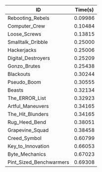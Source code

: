 |ID|Time(s)|
|-|-|
|Rebooting_Rebels|0.09986|
|Computer_Crew|0.10484|
|Loose_Screws|0.13815|
|Smalltalk_Dribble|0.25000|
|Hackerjacks|0.25006|
|Digital_Destroyers|0.25209|
|Gonzo_Brutes|0.25438|
|Blackouts|0.30244|
|Pseudo_Boom|0.30555|
|Beasts|0.32134|
|The_ERROR_List|0.32923|
|Artful_Maneuvers|0.34165|
|The_Hit_Blunders|0.34165|
|Rug_Heed_Bend|0.38051|
|Grapevine_Squad|0.38458|
|Creed_Symbol|0.60799|
|Key_to_Innovation|0.66053|
|Byte_Mechanics|0.67023|
|Pint_Sized_Benchwarmers|0.69308|
